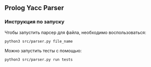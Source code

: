 ## Prolog Yacc Parser

### Инструкция по запуску
Чтобы запустить парсер для файла, необходимо воспользоваться:
```bash
python3 src/parser.py file_name
```

Можно запустить тесты с помощью:
```bash
python3 src/parser.py run tests
```
